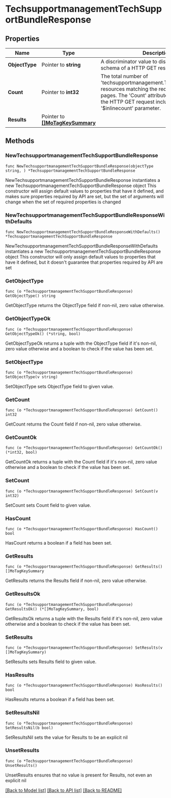 # TechsupportmanagementTechSupportBundleResponse

## Properties

Name | Type | Description | Notes
------------ | ------------- | ------------- | -------------
**ObjectType** | Pointer to **string** | A discriminator value to disambiguate the schema of a HTTP GET response body. | 
**Count** | Pointer to **int32** | The total number of &#39;techsupportmanagement.TechSupportBundle&#39; resources matching the request, accross all pages. The &#39;Count&#39; attribute is included when the HTTP GET request includes the &#39;$inlinecount&#39; parameter. | [optional] 
**Results** | Pointer to [**[]MoTagKeySummary**](mo.TagKeySummary.md) |  | [optional] 

## Methods

### NewTechsupportmanagementTechSupportBundleResponse

`func NewTechsupportmanagementTechSupportBundleResponse(objectType string, ) *TechsupportmanagementTechSupportBundleResponse`

NewTechsupportmanagementTechSupportBundleResponse instantiates a new TechsupportmanagementTechSupportBundleResponse object
This constructor will assign default values to properties that have it defined,
and makes sure properties required by API are set, but the set of arguments
will change when the set of required properties is changed

### NewTechsupportmanagementTechSupportBundleResponseWithDefaults

`func NewTechsupportmanagementTechSupportBundleResponseWithDefaults() *TechsupportmanagementTechSupportBundleResponse`

NewTechsupportmanagementTechSupportBundleResponseWithDefaults instantiates a new TechsupportmanagementTechSupportBundleResponse object
This constructor will only assign default values to properties that have it defined,
but it doesn't guarantee that properties required by API are set

### GetObjectType

`func (o *TechsupportmanagementTechSupportBundleResponse) GetObjectType() string`

GetObjectType returns the ObjectType field if non-nil, zero value otherwise.

### GetObjectTypeOk

`func (o *TechsupportmanagementTechSupportBundleResponse) GetObjectTypeOk() (*string, bool)`

GetObjectTypeOk returns a tuple with the ObjectType field if it's non-nil, zero value otherwise
and a boolean to check if the value has been set.

### SetObjectType

`func (o *TechsupportmanagementTechSupportBundleResponse) SetObjectType(v string)`

SetObjectType sets ObjectType field to given value.


### GetCount

`func (o *TechsupportmanagementTechSupportBundleResponse) GetCount() int32`

GetCount returns the Count field if non-nil, zero value otherwise.

### GetCountOk

`func (o *TechsupportmanagementTechSupportBundleResponse) GetCountOk() (*int32, bool)`

GetCountOk returns a tuple with the Count field if it's non-nil, zero value otherwise
and a boolean to check if the value has been set.

### SetCount

`func (o *TechsupportmanagementTechSupportBundleResponse) SetCount(v int32)`

SetCount sets Count field to given value.

### HasCount

`func (o *TechsupportmanagementTechSupportBundleResponse) HasCount() bool`

HasCount returns a boolean if a field has been set.

### GetResults

`func (o *TechsupportmanagementTechSupportBundleResponse) GetResults() []MoTagKeySummary`

GetResults returns the Results field if non-nil, zero value otherwise.

### GetResultsOk

`func (o *TechsupportmanagementTechSupportBundleResponse) GetResultsOk() (*[]MoTagKeySummary, bool)`

GetResultsOk returns a tuple with the Results field if it's non-nil, zero value otherwise
and a boolean to check if the value has been set.

### SetResults

`func (o *TechsupportmanagementTechSupportBundleResponse) SetResults(v []MoTagKeySummary)`

SetResults sets Results field to given value.

### HasResults

`func (o *TechsupportmanagementTechSupportBundleResponse) HasResults() bool`

HasResults returns a boolean if a field has been set.

### SetResultsNil

`func (o *TechsupportmanagementTechSupportBundleResponse) SetResultsNil(b bool)`

 SetResultsNil sets the value for Results to be an explicit nil

### UnsetResults
`func (o *TechsupportmanagementTechSupportBundleResponse) UnsetResults()`

UnsetResults ensures that no value is present for Results, not even an explicit nil

[[Back to Model list]](../README.md#documentation-for-models) [[Back to API list]](../README.md#documentation-for-api-endpoints) [[Back to README]](../README.md)


